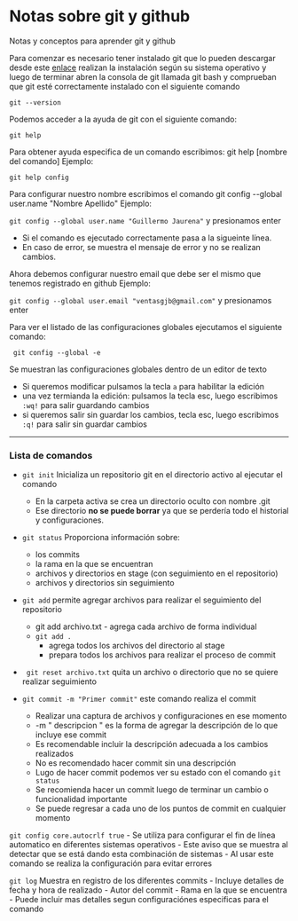 # Notas sobre git y github
Notas y conceptos para aprender git y github

Para comenzar es necesario tener instalado git que lo pueden descargar desde este [enlace](https://git-scm.com/downloads) 
realizan la instalación según su sistema operativo y luego de terminar abren la consola de git llamada git bash
y comprueban que git esté correctamente instalado con el siguiente comando

` git --version `

Podemos acceder a la ayuda de git con el siguiente comando:

` git help `

Para obtener ayuda especifica de un comando escribimos: git help [nombre del comando]
Ejemplo:

` git help config `

Para configurar nuestro nombre escribimos el comando git config --global user.name "Nombre Apellido"
Ejemplo:

` git config --global user.name "Guillermo Jaurena" ` y presionamos enter

- Si el comando es ejecutado correctamente pasa a la sigueinte línea.
- En caso de error, se muestra el mensaje de error y no se realizan cambios.

Ahora debemos configurar nuestro email que debe ser el mismo que tenemos registrado en github
Ejemplo: 

` git config --global user.email "ventasgjb@gmail.com" ` y presionamos enter

Para ver el listado de las configuraciones globales ejecutamos el siguiente comando:

` git config --global -e`

Se muestran las configuraciones globales dentro de un editor de texto
- Si queremos modificar pulsamos la tecla ` a ` para habilitar la edición
- una vez termianda la edición: pulsamos la tecla esc, luego escribimos `:wq!` para salir guardando cambios
- si queremos salir sin guardar los cambios, tecla esc, luego escribimos `:q!` para salir sin guardar cambios

---
### Lista de comandos

- ` git init ` Inicializa un repositorio git en el directorio activo al ejecutar el comando
  -  En la carpeta activa se crea un directorio oculto con nombre .git
  -  Ese directorio **no se puede borrar** ya que se perdería todo el historial y configuraciones.
 
- ` git status ` Proporciona información sobre:
    - los commits
    - la rama en la que se encuentran
    - archivos y directorios en stage (con seguimiento en el repositorio)
    - archivos y directorios sin seguimiento

- ` git add ` permite agregar archivos para realizar el seguimiento del repositorio
    - git add archivo.txt - agrega cada archivo de forma individual
    - ` git add . `
      - agrega todos los archivos del directorio al stage
      - prepara todos los archivos para realizar el proceso de commit

- ` git reset archivo.txt` quita un archivo o directorio que no se quiere realizar seguimiento
-  ` git commit -m "Primer commit" ` este comando realiza el commit
    - Realizar una captura de archivos y configuraciones en ese momento
    - -m " descripcion " es la forma de agregar la descripción de lo que incluye ese commit
    - Es recomendable incluir la descripción adecuada a los cambios realizados
    - No es recomendado hacer commit sin una descripción
    - Lugo de hacer commit podemos ver su estado con el comando ` git status `
    - Se recomienda hacer un commit luego de terminar un cambio o funcionalidad importante
    - Se puede regresar a cada uno de los puntos de commit en cualquier momento
 
  ` git config core.autocrlf true ` 
    - Se utiliza para configurar el fin de línea automatico en diferentes sistemas operativos
    - Este aviso que se muestra al detectar que se está dando esta combinación de sistemas
    - Al usar este comando se realiza la configuración para evitar errores

  ` git log ` Muestra en registro de los diferentes commits
    - Incluye detalles de fecha y hora de realizado
    - Autor del commit
    - Rama en la que se encuentra
    - Puede incluir mas detalles segun configuraciónes especificas para el comando


  


